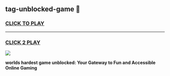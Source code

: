
## tag-unblocked-game 👋
<h3>
<a href="https://premium.freeplayer.one?title=tag-unblocked-game&ref=14F">CLICK TO PLAY</a></h3>
<hr>

<h3>
<a href="https://premium.freeplayer.one?title=tag-unblocked-game&ref=14F">CLICK 2 PLAY</a>
  
</h3>

<a href="https://premium.freeplayer.one?title=tag-unblocked-game&ref=12F/"><img src="https://clearcache.store/games.png"></a>


**worlds hardest game unblocked: Your Gateway to Fun and Accessible Online Gaming**
